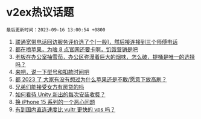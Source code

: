 # v2ex热议话题

`最后更新时间：2023-09-16 13:00:54 +0800`

1. [联通宽带电话回访服务评价选了个[一般]，然后接连接到三个师傅电话](https://www.v2ex.com/t/974122)
1. [都在喷苹果，为啥 8 点官网还要卡啊，饥饿营销是吧](https://www.v2ex.com/t/974238)
1. [老板在办公室抽雪茄，办公区弥漫着巨大的烟味，怎么破，提桶是唯一的选择吗？](https://www.v2ex.com/t/974078)
1. [来吧，说一下型号和扣款时间吧](https://www.v2ex.com/t/974257)
1. [都 2023 了 大家有没有想过为什么苹果还是不敢/愿意下放高刷？](https://www.v2ex.com/t/974223)
1. [兄弟们能接受女方有房贷的吗](https://www.v2ex.com/t/974180)
1. [如何看待 Unity 新出的每次安装收费？](https://www.v2ex.com/t/974113)
1. [换 iPhone 15 系列的一个恶心问题](https://www.v2ex.com/t/974066)
1. [有到国内直连速度比 vultr 更快的 vps 吗？](https://www.v2ex.com/t/974161)

